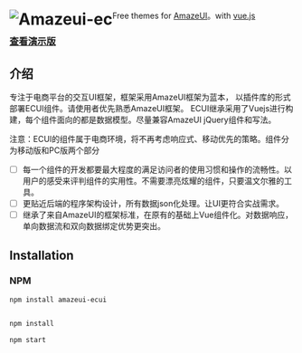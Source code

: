 <h1><a href="http://amazeui.org/" title="Amaze UI 官网"><img style="float: left" src="https://flykeying.github.io/amazeui-ec/src/images/xt.jpg" alt="Amazeui-ec"/></a></h1>

Free themes for [AmazeUI](https://github.com/amazeui/amazeui)。with [vue.js](https://github.com/vuejs/vue)

### [查看演示版](https://flykeying.github.io/amazeui-ec/)

## 介绍

专注于电商平台的交互UI框架，框架采用AmazeUI框架为蓝本， 以插件库的形式部署ECUI组件。请使用者优先熟悉AmazeUI框架。 ECUI继承采用了Vuejs进行构建，每个组件面向的都是数据模型。尽量兼容AmazeUI jQuery组件和写法。

注意：ECUI的组件属于电商环境，将不再考虑响应式、移动优先的策略。组件分为移动版和PC版两个部分

- [ ] 每一个组件的开发都要最大程度的满足访问者的使用习惯和操作的流畅性。以用户的感受来评判组件的实用性。不需要漂亮炫耀的组件，只要温文尔雅的工具。
- [ ] 更贴近后端的程序架构设计，所有数据json化处理。让UI更符合实战需求。
- [ ] 继承了来自AmazeUI的框架标准，在原有的基础上Vue组件化。对数据响应，单向数据流和双向数据绑定优势更突出。

## Installation

### NPM
`npm install amazeui-ecui`

```javascript

npm install

npm start

```